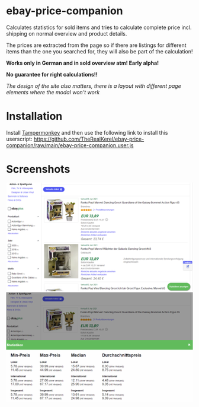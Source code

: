 # ebay-price-companion
Calculates statistics for sold items and tries to calculate complete price incl. shipping on normal overview and product details.

The prices are extracted from the page so if there are listings for different items than the one you searched for, 
they will also be part of the calculation!

**Works only in German and in sold overview atm! Early alpha!**

**No guarantee for right calculations!!**   

*The design of the site also matters, there is a layout with different page elements where the modal won't work*
# Installation
Install [Tampermonkey](https://www.tampermonkey.net/) and then use the following link to install this userscript:
https://github.com/TheRealKerel/ebay-price-companion/raw/main/ebay-price-companion.user.js

# Screenshots
![Modal closed](screenshots/img.png)
![Modal open](screenshots/img_1.png)